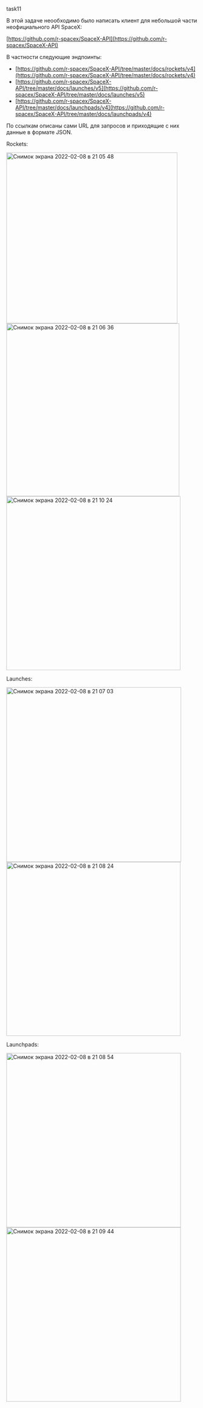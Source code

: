task11

В этой задаче неообходимо было написать клиент для небольшой части неофициального API SpaceX:

[https://github.com/r-spacex/SpaceX-API](https://github.com/r-spacex/SpaceX-API)

В частности следующие эндпоинты:

- [https://github.com/r-spacex/SpaceX-API/tree/master/docs/rockets/v4](https://github.com/r-spacex/SpaceX-API/tree/master/docs/rockets/v4)
- [https://github.com/r-spacex/SpaceX-API/tree/master/docs/launches/v5](https://github.com/r-spacex/SpaceX-API/tree/master/docs/launches/v5)
- [https://github.com/r-spacex/SpaceX-API/tree/master/docs/launchpads/v4](https://github.com/r-spacex/SpaceX-API/tree/master/docs/launchpads/v4)

По ссылкам описаны сами URL для запросов и приходящие с них данные в формате JSON. 

Rockets:

<img width="450" alt="Снимок экрана 2022-02-08 в 21 05 48" src="https://user-images.githubusercontent.com/82838416/153049654-a22a96ca-f63d-4e60-89b6-77ff509ac8d9.png">

<img width="455" alt="Снимок экрана 2022-02-08 в 21 06 36" src="https://user-images.githubusercontent.com/82838416/153049673-91c57096-a44c-4422-bcc1-0f5e1fffc7b6.png">

<img width="458" alt="Снимок экрана 2022-02-08 в 21 10 24" src="https://user-images.githubusercontent.com/82838416/153049683-bf6944bc-78ec-4f97-b51f-5df23e3d8c52.png">

Launches:

<img width="460" alt="Снимок экрана 2022-02-08 в 21 07 03" src="https://user-images.githubusercontent.com/82838416/153049758-8836a4bf-6ca7-4c4b-a2ca-028af59c8168.png">

<img width="458" alt="Снимок экрана 2022-02-08 в 21 08 24" src="https://user-images.githubusercontent.com/82838416/153049771-224f526c-3db8-4aaf-8d2f-f2654c21d7f5.png">

Launchpads:

<img width="459" alt="Снимок экрана 2022-02-08 в 21 08 54" src="https://user-images.githubusercontent.com/82838416/153049799-31931479-6264-4eb6-aff7-7fcdf63deb1c.png">

<img width="459" alt="Снимок экрана 2022-02-08 в 21 09 44" src="https://user-images.githubusercontent.com/82838416/153049828-c0c70549-032c-4d90-95f9-1339102c47bc.png">

